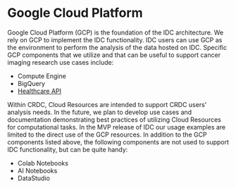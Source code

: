 # Google Cloud Platform

Google Cloud Platform \(GCP\) is the foundation of the IDC architecture. We rely on GCP to implement the IDC functionality. IDC users can use GCP as the environment to perform the analysis of the data hosted on IDC. Specific GCP components that we utilize and that can be useful to support cancer imaging research use cases include:

* Compute Engine
* BigQuery
* [Healthcare API](https://cloud.google.com/healthcare/docs)

Within CRDC, Cloud Resources are intended to support CRDC users' analysis needs. In the future, we plan to develop use cases and documentation demonstrating best practices of utilizing Cloud Resources for computational tasks. In the MVP release of IDC our usage examples are limited to the direct use of the GCP resources. In addition to the GCP components listed above, the following components are not used to support IDC functionality, but can be quite handy:

* Colab Notebooks
* AI Notebooks
* DataStudio



